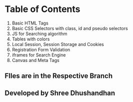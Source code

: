 # Table of Contents

1. Basic HTML Tags
2. Basic CSS Selectors with class, id and pseudo selectors
3. JS for Searching algorithm
4. Tables with colors
5. Local Session, Session Storage and Cookies
6. Registration Form Validation
7. iframes for Search Engine
8. Canvas and Meta Tags

## FIles are in the Respective Branch

## Developed by Shree Dhushandhan

